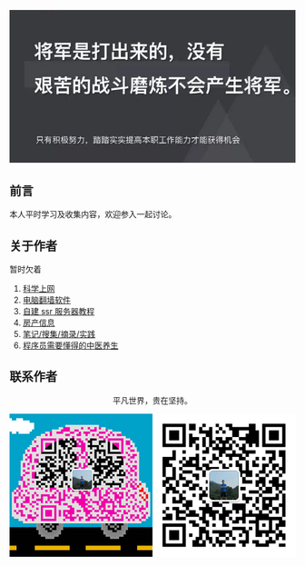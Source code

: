 ![image](./img/timg.jpg)
<br>

## 前言

本人平时学习及收集内容，欢迎参入一起讨论。

## 关于作者

暂时欠着

1. [科学上网](https://github.com/hoodiearon/fq-book)
2. [电脑翻墙软件](https://github.com/bannedbook/fanqiang/wiki)
3. [自建 ssr 服务器教程](https://github.com/Alvin9999/new-pac/wiki/%E8%87%AA%E5%BB%BAss%E6%9C%8D%E5%8A%A1%E5%99%A8%E6%95%99%E7%A8%8B)
4. [房产信息](https://github.com/fairyly/you-need-know-house_knowledge)
5. [笔记/搜集/摘录/实践](https://github.com/jaywcjlove/handbook)
6. [程序员需要懂得的中医养生](https://github.com/fairyly/you-need-traditional-Chinese-medical)

## 联系作者

<div align="center">
    <p>
        平凡世界，贵在坚持。
    </p>
    <img src="./img/contact.png" />
</div>
